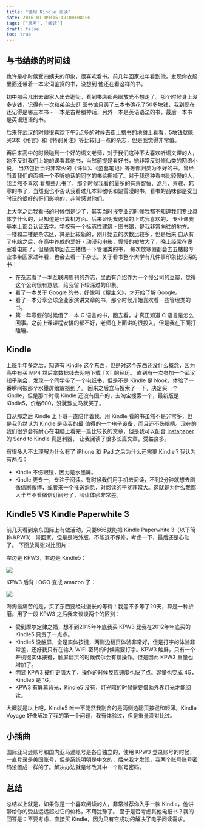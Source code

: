 ```yaml
---
title: "使用 Kindle 阅读"
date: 2016-01-09T15:40:00+08:00
tags: ["思考", "阅读"] 
draft: false
toc: true
---
```

## 与书结缘的时间线

也许是小时候受四姨夫的印象，很喜欢看书。前几年回家过年看到他，发现你衣服里面还带着一本宋词鉴赏的书，没想到
他还在看这样的书。

初中那会儿出去跟家人出去逛街，看到书店都两眼放光不想走了。那个时候身上没多少钱，记得有一次和弟弟去逛
图书馆只买了三本书确花了50多块钱，我到现在还记得是哪三本书 - 一本是古希腊神话，另外一本是英语语法的书，最后一本书是英语短语的书。

后来在武汉的时候很喜欢下午5点多的时候去街上摆书的地摊上看看，5块钱就能买3本《格言》和《特别关注》等比较旧一点的杂志，但是我觉得非常值。

再后来高中的时候碰到一个好的语文老师，对于我们这种不太喜欢听语文课的人，她不反对我们上她的课看其他书，当然前提是看好书，她非常反对修仙类的网络小说，
当然包括当时非常火的《诛仙》、《盗墓笔记》等等都归类为不好的书。曾经当着我们的面把一个不听她话的同学的书给撕掉了。对于我这种看书比较慢的人，我当然不喜欢
看那些儿书了，那个时候我看的最多的有蔡智恒、沧月、蔡骏、韩寒的书了，当然我也不否认我看过几本郭敬明和饶雪漫的书，看书的品味都是受当时玩的很好的哥们影响的，非常感谢他们。

上大学之后我看书的时候倒是少了，其实当时报专业的时候我都不知道我们专业具体学什么的，只知道是计算机方面。后来证明我选择的正式我喜欢的，
专业课我基本上都会认证去学。学校有一个标志性建筑 - 图书馆，是我非常向往的地方。一楼和二楼是杂志区，算是比较新的，刚开始去的次数比较多，但是后来
自从有了电脑之后，在高中养成的爱好 - 动漫和电影，慢慢的被放大了，晚上经常在寝室看电影了。但是偶尔回去三楼借一下管理类的书，
每次放寒假都会去五楼接专业书带回家过年看，也会去看一下杂志。关于看书整个大学有几件事印象比较深的书：

- 在杂志看了一本互联网周刊的杂志，里面有介绍作为一个慢公司的豆瓣，觉得这个公司很有意思，给我留下较深过的印象。
- 看了一本关于 Google 的书，好像叫《搜主义》，才开始了解 Google。
- 看了一本分享全球企业家演讲文章的书，那个时候开始喜欢看一些管理类的书。
- 第一年寒假的时候借了一本 C 语言的书，回去看，才真正知道 C 语言是怎么回事。之前上课课程安排的都不好，老师在上面讲的很投入，但是我在下面打瞌睡。

<!--more-->

## Kindle

上班半年多之后，知道有 Kindle 这个东西，但是对这个东西还没什么概念，因为高中有买 MP4 然后拿数据线去网吧下载 TXT 的经历。
直到有一次参加一个武汉知乎聚会，发现一个同学带了一个电纸书，但是不是 Kindle 是 Nook，体验了一番瞬间被那个水墨屏给震撼到了。
回来之后立马搜索了一下，决定买一个 Kindle，但是那个时候 Kindle 还没有国产的，去淘宝搜索一个，最新版是 Kindle5，价格600，没犹豫立马就买了。

自从那之后 Kindle 上下班一直陪伴着我，用 Kindle 看的书虽然不是非常多，但是我仍然认为 Kindle 是我买的最
值得的一个电子设备，而且还不伤眼睛。现在的我们很少会有耐心在电脑上看完一篇比较长的文章，但是我可以配合 [Instapaper](https://www.instapaper.com) 的 Send to Kindle 真是利器，
让我阅读了很多长篇文章，受益良多。

有很多人不太理解为什么有了 iPhone 和 iPad 之后为什么还需要 Kindle？我认为有两点：

- Kindle 不伤眼镜，因为是水墨屏。
- Kindle 更专一，专注于阅读。有时候我们用手机去阅读，不到2分钟就想去刷微信刷微博，或者来一个推送消息，对阅读的干扰非常大。这就是为什么我都大半年不看微信订阅号了，阅读体验非常差。

## Kindle5 VS Kindle Paperwhite 3

前几天看到京东国际上有做活动，只要666就能把 Kindle Paperwhite 3（以下简称 KPW3） 带回家，但是是海外版，不能退不保修，考虑一下，最后还是心动了。
下面放两张对比图片：

左边是 KPW3，右边是 Kindle5：

![](https://blog-1251237404.cos.ap-guangzhou.myqcloud.com/20190424161104.png)

KPW3 后背 LOGO 变成 amazon 了：

![](https://blog-1251237404.cos.ap-guangzhou.myqcloud.com/20190424161115.png)

海淘最痛苦的是，买了东西要经过漫长的等待！我差不多等了20天，算是一种折磨。用了一段 KPW3 之后我来谈谈两个的区别：

- 受到摩尔定律之福，想不到2015年年底我买 KPW3 比我在2012年年底买的 Kindle5 只贵了一点点。
- Kindle5 没触屏，全是实体按键，两侧边翻页体验非常好，但是打字的体验非常差，还好我只有在输入 WIFI 密码的时候需要打字。KPW3 触屏，只有一个开机键实体按键，触屏翻页的时候偶尔会有误操作。但是因此 KPW3 重量也增加了。
- 明显 KPW3 硬件更强大了，操作的时候反应速度也快了点。容量也变成 4G，Kindle5 是 1G。
- KPW3 有屏幕背光，Kindle5 没有，灯光暗的时候需要借助外界灯光才能阅读。

大概就是以上吧，Kindle5 唯一不能然我割舍的是两侧边翻页按键和轻薄。Kindle Voyage 好像解决了我的第一个问题，我有体验过，但是重量没对比过。

## 小插曲

国际亚马逊账号和国内亚马逊账号是各自独立的，使用 KPW3 登录账号的时候，一直登录是美国账号，但是系统明明是中文的，后来我才发现，我两个账号账号密码设置成一样的了。解决办法就是修改其中一个账号密码。

## 总结

总结以上就是，如果你是一个喜欢阅读的人，非常推荐你入手一款 Kindle，他讲带给你的受益远远超过它的价格，不用犹豫了。
至于是否考虑其他电纸书？我的回答是：不要考虑，直接买 Kindle，因为只有它成功的解决了电子阅读需求。







